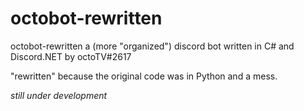 # octobot-rewritten

octobot-rewritten
a (more "organized") discord bot written in C# and Discord.NET by octoTV#2617

"rewritten" because the original code was in Python and a mess.

*still under development*

